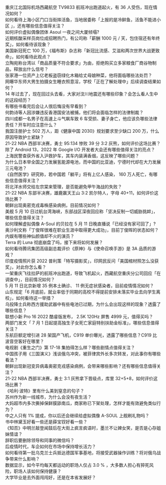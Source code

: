 重庆江北国际机场西藏航空 TV9833 航班冲出跑道起火，有 36 人受伤，现在情况如何？  
如何看待上海小区门口当街摔活鱼，当地居委称「上报的是冷鲜鱼，活鱼不能进小区 」，还有哪些信息值得关注？  
如何评价虚拟偶像团体 Asoul 一夜之间大厦倾塌?  
近期核酸采样员岗位成招聘热门，有公司称「薪酬 1000 元 / 天，包住宿还有年终奖」，如何看待该现象？  
美国新冠死亡 100 万，《福布斯》杂志称「新冠比流感、艾滋和两次世界大战更致命」，如何看待此观点？  
立陶宛称台湾以「商品质量不符合要求」为由，拒绝购买立多家粮食厂商谷物制品，释放出什么信号？  
张家港一位资产上亿老板盗窃绿化木箱给丈母娘种菜，他将面临哪些法处罚？  
网曝华东师大男生拍摄女生睡衣照意淫，学校「正在了解处理中」后续调查结果如何？  
14 年过去了，现在回过头去看，大家对汶川地震还有哪些印象？会怎么看人生中的这段经历？  
有哪些书看完后会让人很后悔没有早看到？  
何韵诗等人因涉嫌违反香港国安法被捕，他们将会面临怎样的法律制裁？  
四川成都一名男子在高速上斗气飙车致 6 车受损、妻子身亡，他应该负哪些法律责任？开车时应注意什么？  
我国注册护士 502 万人，距《健康中国 2030》规划要求至少缺口 200 万，什么原因导致护士紧缺？  
21-22 NBA 西部半决赛，勇士 95:134 惨败 39 分 3:2 灰熊，如何评价这场比赛？  
除了 Android 13，2022 年 Google I/O 开发者大会还有哪些值得关注的亮点？  
上海民警查获外省入沪救护车，其车内装满香烟，这反映了哪些问题？  
为什么日本举全国之力发展氢能源电池，而中国的比亚迪，宁德时代却在大力发展三元电池？  
《自然医学》研究称，若中国若「躺平」将有上亿人感染， 160 万人死亡，有哪些信息值得关注？  
将北洋水师交给左宗棠来管理，是否能避免甲午海战的失败？  
21-22 NBA 东部半决赛，雄鹿赢天王山 3:2 凯尔特人，字母 40+11，如何评价这场比赛？  
朝鲜出现奥密克戎毒株感染病例，目前情况如何？  
美舰 5 月 10 日过航台湾海峡，东部战区深夜回应称「坚决反制一切威胁挑衅」，哪些信息值得关注？  
如何理解虚拟偶像 A-Soul 的贝拉在 5 月 11 日晚直播说「已经没有家可回了」?  
奥沙利文称「丁俊晖很难在职业生涯中取得更大成功」，目前丁俊晖的状态如何？  
内娱有哪些神仙颜值却不火的演员？  
Terra 的 Luna 彻底崩盘了吗，接下来将如何发展？  
如何看待腾讯集团高级副总裁评价《原神》与《使命召唤手游》是 3A 品质的游戏？  
印度疫情照片获 2022 普利策「特写摄影奖」，印网民反问「美国棺材照怎么没获奖」，对此你怎么看？  
一架重庆飞往拉萨的航班冲出跑道，导致飞机起火，西藏航空重庆分公司回应「在调查中」，目前情况如何？  
5 月 11 日北京新增 35 例本土确诊、 11 例无症状感染者，目前疫情情况如何？  
山东规定「6 月底前，就业率低于同期的高校不得提前安排未落实毕业去向学生离校」，如何看待这一举措？  
乌投降士兵称西方援助武器中有些电池已过期，为什么会出现这样的现象？透露了哪些信息？  
联想小新 Pro 16 2022 酷睿版发布， 2.5K 120Hz 屏售 4999 元，值得买吗？  
两部门发文「 7 月 1 日起提高独生子女死亡家庭特别扶助金标准」，哪些信息值得关注？  
东航巨额定增引进 28 架国产飞机，C919 单价曝光，透露了哪些信息？C919 比波音空客好在哪里？  
电视剧《重生之门》第 17-18 集拍得怎么样？哪些剧情点值得关注？  
中国孩子用《三国演义》浅谈俄乌冲突，被菲律宾外长多次转发，对此事你有哪些看法？  
朝鲜出现新冠变异病毒奥密克戎感染病例，会带来哪些影响？还有哪些信息值得关注？  
21-22 NBA 西部半决赛，勇士 3:1 灰熊拿下晋级点，库里 32+5+8，如何评价这场比赛？  
《哈利·波特》里有什么美到窒息的句子？  
苏州作为新一线城市，为什么会没有夜生活？  
大妈超市内多次撕掉保鲜膜舔南瓜，商家称已下架处理，怎样才能有效避免类似行为？  
中之人只有 1% 提成，你以后还会继续给虚拟偶像 A-SOUL 上舰刷礼物吗？  
书中林黛玉好看一些还是薛宝钗好看一些？  
《知否》中明兰敲登闻鼓后在大街上疯言疯语时，墨兰不让婢女笑，是否是心存姐妹情谊？  
辞职后要删除领导和同事的微信吗？  
后疫情时代，车企如何在市场中保持增长活力？  
如何看待第一批乌克兰士兵抵达德国军事基地，将接受武器操作训练？将对俄乌战争带来什么影响？  
数据显示，如今平均每天都运动的职场人仅占 3.0 % ，大多数人担心有猝死风险，职场人该如何保持健康？  
大学毕业是去外面闯闯好，还是在本省发展好？  
